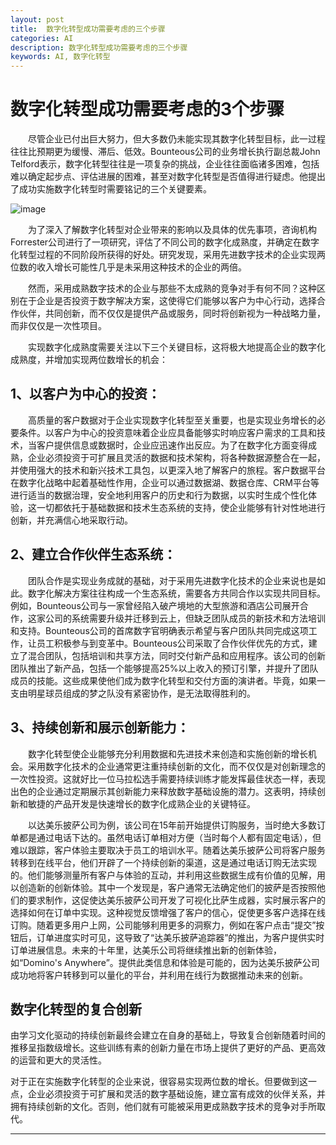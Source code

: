 ```yaml
---
layout: post
title:  数字化转型成功需要考虑的三个步骤
categories: AI
description: 数字化转型成功需要考虑的三个步骤
keywords: AI, 数字化转型
---
```


# 数字化转型成功需要考虑的3个步骤

&emsp;&emsp;尽管企业已付出巨大努力，但大多数仍未能实现其数字化转型目标，此一过程往往比预期更为缓慢、滞后、低效。Bounteous公司的业务增长执行副总裁John Telford表示，数字化转型往往是一项复杂的挑战，企业往往面临诸多困难，包括难以确定起步点、评估进展的困难，甚至对数字化转型是否值得进行疑虑。他提出了成功实施数字化转型时需要铭记的三个关键要素。

![image](https://github.com/weakchen007/aiwv.github.io/assets/58799395/2d8bece1-ef97-4f45-9241-7ea17936fccc)

&emsp;&emsp;为了深入了解数字化转型对企业带来的影响以及具体的优先事项，咨询机构Forrester公司进行了一项研究，评估了不同公司的数字化成熟度，并确定在数字化转型过程的不同阶段所获得的好处。研究发现，采用先进数字技术的企业实现两位数的收入增长可能性几乎是未采用这种技术的企业的两倍。

&emsp;&emsp;然而，采用成熟数字技术的企业与那些不太成熟的竞争对手有何不同？这种区别在于企业是否投资于数字解决方案，这使得它们能够以客户为中心行动，选择合作伙伴，共同创新，而不仅仅是提供产品或服务，同时将创新视为一种战略力量，而非仅仅是一次性项目。

&emsp;&emsp;实现数字化成熟度需要关注以下三个关键目标，这将极大地提高企业的数字化成熟度，并增加实现两位数增长的机会：

## 1、以客户为中心的投资：

&emsp;&emsp;高质量的客户数据对于企业实现数字化转型至关重要，也是实现业务增长的必要条件。以客户为中心的投资意味着企业应具备能够实时响应客户需求的工具和技术，当客户提供信息或数据时，企业应迅速作出反应。为了在数字化方面变得成熟，企业必须投资于可扩展且灵活的数据和技术架构，将各种数据源整合在一起，并使用强大的技术和新兴技术工具包，以更深入地了解客户的旅程。客户数据平台在数字化战略中起着基础性作用，企业可以通过数据湖、数据仓库、CRM平台等进行适当的数据治理，安全地利用客户的历史和行为数据，以实时生成个性化体验，这一切都依托于基础数据和技术生态系统的支持，使企业能够有针对性地进行创新，并充满信心地采取行动。

## 2、建立合作伙伴生态系统：

&emsp;&emsp;团队合作是实现业务成就的基础，对于采用先进数字化技术的企业来说也是如此。数字化解决方案往往构成一个生态系统，需要各方共同合作以实现共同目标。例如，Bounteous公司与一家曾经陷入破产境地的大型旅游和酒店公司展开合作，这家公司的系统需要升级并迁移到云上，但缺乏团队成员的新技术和方法培训和支持。Bounteous公司的首席数字官明确表示希望与客户团队共同完成这项工作，让员工积极参与到变革中。Bounteous公司采取了合作伙伴优先的方式，建立了混合团队，包括培训和共享方法，同时交付新产品和应用程序。该公司的创新团队推出了新产品，包括一个能够提高25%以上收入的预订引擎，并提升了团队成员的技能。这些成果使他们成为数字化转型和交付方面的演讲者。毕竟，如果一支由明星球员组成的梦之队没有紧密协作，是无法取得胜利的。

## 3、持续创新和展示创新能力：

&emsp;&emsp;数字化转型使企业能够充分利用数据和先进技术来创造和实施创新的增长机会。采用数字化技术的企业通常更注重持续创新的文化，而不仅仅是对创新理念的一次性投资。这就好比一位马拉松选手需要持续训练才能发挥最佳状态一样，表现出色的企业通过定期展示其创新能力来释放数字基础设施的潜力。这表明，持续创新和敏捷的产品开发是快速增长的数字化成熟企业的关键特征。

&emsp;&emsp;以达美乐披萨公司为例，该公司在15年前开始提供订购服务，当时绝大多数订单都是通过电话下达的。虽然电话订单相对方便（当时每个人都有固定电话），但难以跟踪，客户体验主要取决于员工的培训水平。随着达美乐披萨公司将客户服务转移到在线平台，他们开辟了一个持续创新的渠道，这是通过电话订购无法实现的。他们能够测量所有客户与体验的互动，并利用这些数据生成有价值的见解，用以创造新的创新体验。其中一个发现是，客户通常无法确定他们的披萨是否按照他们的要求制作，这促使达美乐披萨公司开发了可视化比萨生成器，实时展示客户的选择如何在订单中实现。这种视觉反馈增强了客户的信心，促使更多客户选择在线订购。随着更多用户上网，公司能够利用更多的洞察力，例如在客户点击“提交”按钮后，订单进度实时可见，这导致了“达美乐披萨追踪器”的推出，为客户提供实时订单进展信息。未来的十年里，达美乐公司将继续推出新的创新体验，如“Domino's Anywhere”。提供此类信息和体验是可能的，因为达美乐披萨公司成功地将客户转移到可以量化的平台，并利用在线行为数据推动未来的创新。

## 数字化转型的复合创新

由学习文化驱动的持续创新最终会建立在自身的基础上，导致复合创新随着时间的推移呈指数级增长。这些训练有素的创新力量在市场上提供了更好的产品、更高效的运营和更大的灵活性。

对于正在实施数字化转型的企业来说，很容易实现两位数的增长。但要做到这一点，企业必须投资于可扩展和灵活的数字基础设施，建立富有成效的伙伴关系，并拥有持续创新的文化。否则，他们就有可能被采用更成熟数字技术的竞争对手所取代。

------------------
